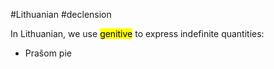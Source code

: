 #Lithuanian #declension 

In Lithuanian, we use <mark class="hltr-green">genitive</mark> to express indefinite quantities:

- Prašom pie